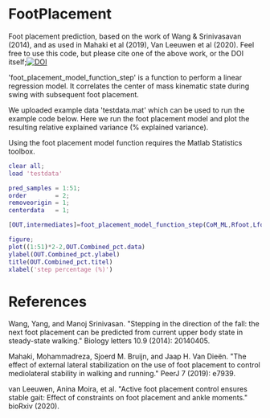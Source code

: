 # FootPlacement
Foot placement prediction, based on the work of Wang &amp; Srinivasavan (2014), and as used in Mahaki et al (2019), Van Leeuwen et al (2020). 
Feel free to use this code, but please cite one of the above work, or the DOI itself;[![DOI](https://zenodo.org/badge/133036916.svg)](https://zenodo.org/badge/latestdoi/133036916)

'foot_placement_model_function_step' is a function to perform a linear regression model. 
It correlates the center of mass kinematic state during swing with subsequent foot placement.

We uploaded example data 'testdata.mat' which can be used to run the example code below.
Here we run the foot placement model and plot the resulting relative explained variance (% explained variance).

Using the foot placement model function requires the Matlab Statistics toolbox.

```matlab
clear all;
load 'testdata'

pred_samples = 1:51;
order        = 2;
removeorigin = 1;
centerdata   = 1;

[OUT,intermediates]=foot_placement_model_function_step(CoM_ML,Rfoot,Lfoot,events,fs_opto,pred_samples,order,removeorigin,centerdata)

figure;
plot((1:51)*2-2,OUT.Combined_pct.data)
ylabel(OUT.Combined_pct.ylabel)
title(OUT.Combined_pct.titel)
xlabel('step percentage (%)')
```
# References
Wang, Yang, and Manoj Srinivasan. "Stepping in the direction of the fall: the next foot placement can be predicted from current upper body state in steady-state walking." Biology letters 10.9 (2014): 20140405.

Mahaki, Mohammadreza, Sjoerd M. Bruijn, and Jaap H. Van Dieën. "The effect of external lateral stabilization on the use of foot placement to control mediolateral stability in walking and running." PeerJ 7 (2019): e7939.

van Leeuwen, Anina Moira, et al. "Active foot placement control ensures stable gait: Effect of constraints on foot placement and ankle moments." bioRxiv (2020).
